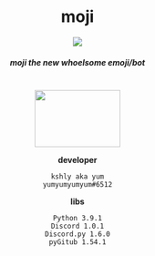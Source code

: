 <!--[![Anurag's github stats](https://github-readme-stats.vercel.app/api?username=yumm-b612&theme=onedark&show_icons=true)](https://github.com/anuraghazra/github-readme-stats) [![Top Langs](https://github-readme-stats.vercel.app/api/top-langs/?username=yumm-b612&layout=compact&theme=onedark)](https://github.com/anuraghazra/github-readme-stats)-->
<div style="Padding: 0px; margin: 0px" align="center">
 <h1>moji</h1>
 <img style="Padding: 0px; margin: 0px" src="https://raw.githubusercontent.com/yumm-b612/moji.py/main/moji.png"/> <h5>moji the new whoelsome emoji/bot</h5>
 <br>
 <a href="https://discord.gg/Qd654mTkeK"><img style="Padding: 0px; margin: 0px" width="150" height="100" src="https://discord.com/assets/e4923594e694a21542a489471ecffa50.svg"/></a>
</div>
<div style="Padding: 0px; margin: 0px" align="center">
 
 **developer** 
 ```text
 kshly aka yum
 yumyumyumyum#6512
 ```
 **libs**
 ```text
 Python 3.9.1
 Discord 1.0.1
 Discord.py 1.6.0
 pyGitub 1.54.1
 ```
</div>
